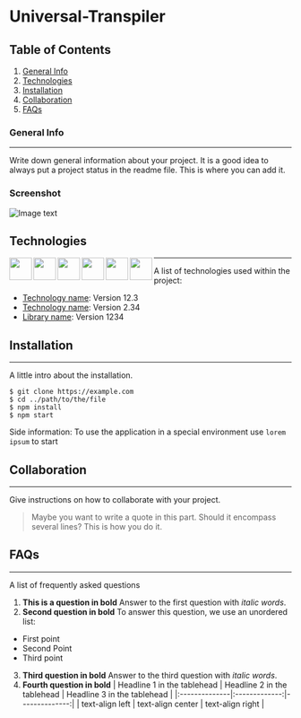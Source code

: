# Universal-Transpiler
## Table of Contents
1. [General Info](#general-info)
2. [Technologies](#technologies)
3. [Installation](#installation)
4. [Collaboration](#collaboration)
5. [FAQs](#faqs)
### General Info
***
Write down general information about your project. It is a good idea to always put a project status in the readme file. This is where you can add it. 
### Screenshot
![Image text](https://www.united-internet.de/fileadmin/user_upload/Brands/Downloads/Logo_IONOS_by.jpg)
## Technologies

<img src="https://github.com/tejas0207/Universal-Transpiler/blob/main/readme%20images/vscodeimage.png" width="40" height="40" align="left">
<img src="https://github.com/tejas0207/Universal-Transpiler/blob/main/readme%20images/vscodeimage.png" width="40" height="40" align="left">
<img src="https://github.com/tejas0207/Universal-Transpiler/blob/main/readme%20images/vscodeimage.png" width="40" height="40" align="left">
<img src="https://github.com/tejas0207/Universal-Transpiler/blob/main/readme%20images/vscodeimage.png" width="40" height="40" align="left">
<img src="https://github.com/tejas0207/Universal-Transpiler/blob/main/readme%20images/vscodeimage.png" width="40" height="40" align="left">
<img src="https://github.com/tejas0207/Universal-Transpiler/blob/main/readme%20images/vscodeimage.png" width="40" height="40" align="left">

***
A list of technologies used within the project:
* [Technology name](https://example.com): Version 12.3 
* [Technology name](https://example.com): Version 2.34
* [Library name](https://example.com): Version 1234
## Installation
***
A little intro about the installation. 
```
$ git clone https://example.com
$ cd ../path/to/the/file
$ npm install
$ npm start
```
Side information: To use the application in a special environment use ```lorem ipsum``` to start
## Collaboration
***
Give instructions on how to collaborate with your project.
> Maybe you want to write a quote in this part. 
> Should it encompass several lines?
> This is how you do it.
## FAQs
***
A list of frequently asked questions
1. **This is a question in bold**
Answer to the first question with _italic words_. 
2. __Second question in bold__ 
To answer this question, we use an unordered list:
* First point
* Second Point
* Third point
3. **Third question in bold**
Answer to the third question with *italic words*.
4. **Fourth question in bold**
| Headline 1 in the tablehead | Headline 2 in the tablehead | Headline 3 in the tablehead |
|:--------------|:-------------:|--------------:|
| text-align left | text-align center | text-align right |
